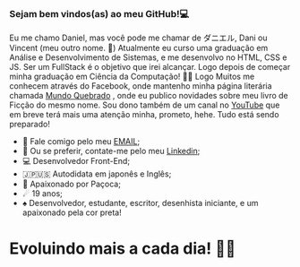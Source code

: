 ### Sejam bem vindos(as) ao meu GitHub!💻

Eu me chamo Daniel, mas você pode me chamar de ダニエル, Dani ou Vincent (meu outro nome. 🖤)
Atualmente eu curso uma graduação em Análise e Desenvolvimento de Sistemas, e me desenvolvo no HTML, CSS e JS.
Ser um FullStack é o objetivo que irei alcançar. Logo depois de começar minha graduação em Ciência da Computação! 👊✨ Logo
Muitos me conhecem através do Facebook, onde mantenho minha página literária 
chamada [Mundo Quebrado](https://www.facebook.com/C.MundoQuebradoOficial) , onde eu publico novidades sobre meu livro de Ficção do mesmo nome.
Sou dono também de um canal no [YouTube](https://www.youtube.com/channel/UCPV8vvrBUnOwmXemD3e30dA) que em breve terá mais uma atenção minha, prometo, hehe. Tudo está sendo preparado!

- 📩 Fale comigo pelo meu [EMAIL](www.danielgs@hotmail.com);
- 🔷 Ou se preferir, contate-me pelo meu [Linkedin](https://www.linkedin.com/in/danielgdsouza/);
- 💻 Desenvolvedor Front-End;
- 🇯🇵🇺🇸 Autodidata em japonês e Inglês;
- 🖤 Apaixonado por Paçoca;
- ☄ 19 anos;
- ♠ Desenvolvedor, estudante, escritor, desenhista iniciante, e um apaixonado pela cor preta!
# Evoluindo mais a cada dia! 🖤🤍
